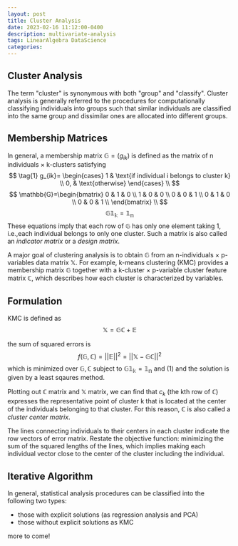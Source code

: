 ```yaml
---
layout: post
title: Cluster Analysis
date: 2023-02-16 11:12:00-0400
description: multivariate-analysis
tags: LinearAlgebra DataScience
categories: 
---
```


## Cluster Analysis
The term "cluster" is synonymous with both "group" and "classify". Cluster analysis is generally referred to the procedures for computationally classifying individuals into groups such that similar individuals are classified into the same group and dissimilar ones are allocated into different groups.

## Membership Matrices
In general, a membership matrix $\mathbb{G} = (g_{ik})$ is defined as the matrix of n individuals $\times$ k-clusters satisfying
$$
\tag{1}
g_{ik}=
\begin{cases}
      1 & \text{if individual i belongs to cluster k} \\
      0, & \text{otherwise}
    \end{cases} \\
$$
$$
\mathbb{G}=\begin{bmatrix}
    0 & 1 & 0 \\
    1 & 0 & 0 \\
    0 & 0 & 1 \\
    0 & 1 & 0 \\
    0 & 0 & 1 \\
\end{bmatrix} \\
$$
$$
\tag{2}
\mathbb{G1_k=1_n}
$$
These equations imply that each row of $\mathbb{G}$ has only one element taking 1, i.e.,each individual belongs to only one cluster. Such a matrix is also called an *indicator matrix* or a *design matrix*.

A major goal of clustering analysis is to obtain $\mathbb{G}$ from an n-individuals $\times$ p-variables data matrix $\mathbb{X}$. For example, k-means clustering (KMC)  provides a membership matrix $\mathbb{G}$ together with a k-cluster $\times$ p-variable cluster feature matrix $\mathbb{C}$, which describes how each cluster is characterized by variables.

## Formulation
KMC is defined as
$$
\tag{3}
\mathbb{X=GC+E}
$$

the sum of squared errors is
$$
\tag{4}
f(\mathbb{G,C})=||\mathbb{E}||^2=||\mathbb{X-GC}||^2
$$
which is minimized over $\mathbb{G, C}$ subject to $\mathbb{G1_k=1_n}$ and (1) and the solution is given by a least sqaures method. 

Plotting out $\mathbb{C}$ matrix and $\mathbb{X}$ matrix, we can find that $c_k$ (the kth row of $\mathbb{C}$) expresses the representative point of cluster k that is located at the center of the individuals belonging to that cluster. For this reason, $\mathbb{C}$ is also called a *cluster center matrix*.

The lines connecting individuals to their centers in each cluster indicate the row vectors of error matrix. Restate the objective function: minimizing the sum of the squared lengths of the lines, which implies making each individual vector close to the center of the cluster including the individual.

## Iterative Algorithm
In general, statistical analysis procedures can be classified into the following two types:
-  those with explicit solutions (as regression analysis and PCA)
-  those without explicit solutions as KMC

more to come!